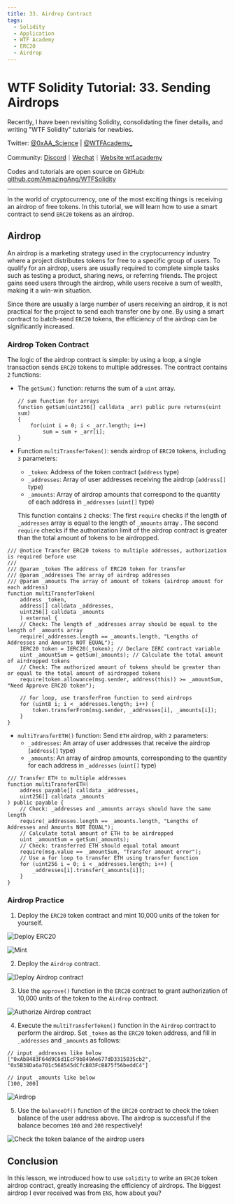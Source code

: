 ```yaml
---
title: 33. Airdrop Contract
tags:
  - Solidity
  - Application
  - WTF Academy
  - ERC20
  - Airdrop
---
```


# WTF Solidity Tutorial: 33. Sending Airdrops

Recently, I have been revisiting Solidity, consolidating the finer details, and writing "WTF Solidity" tutorials for newbies. 

Twitter: [@0xAA_Science](https://twitter.com/0xAA_Science) | [@WTFAcademy_](https://twitter.com/WTFAcademy_)

Community: [Discord](https://discord.gg/5akcruXrsk)｜[Wechat](https://docs.google.com/forms/d/e/1FAIpQLSe4KGT8Sh6sJ7hedQRuIYirOoZK_85miz3dw7vA1-YjodgJ-A/viewform?usp=sf_link)｜[Website wtf.academy](https://wtf.academy)

Codes and tutorials are open source on GitHub: [github.com/AmazingAng/WTFSolidity](https://github.com/AmazingAng/WTFSolidity)

-----

In the world of cryptocurrency, one of the most exciting things is receiving an airdrop of free tokens. In this tutorial, we will learn how to use a smart contract to send `ERC20` tokens as an airdrop.

## Airdrop 

An airdrop is a marketing strategy used in the cryptocurrency industry where a project distributes tokens for free to a specific group of users. To qualify for an airdrop, users are usually required to complete simple tasks such as testing a product, sharing news, or referring friends. The project gains seed users through the airdrop, while users receive a sum of wealth, making it a win-win situation.

Since there are usually a large number of users receiving an airdrop, it is not practical for the project to send each transfer one by one. By using a smart contract to batch-send `ERC20` tokens, the efficiency of the airdrop can be significantly increased.

### Airdrop Token Contract

The logic of the airdrop contract is simple: by using a loop, a single transaction sends `ERC20` tokens to multiple addresses. The contract contains `2` functions:

- The `getSum()` function: returns the sum of a `uint` array.

    ```solidity
    // sum function for arrays
    function getSum(uint256[] calldata _arr) public pure returns(uint sum)
    {
        for(uint i = 0; i < _arr.length; i++)
            sum = sum + _arr[i];
    }
    ```

- Function `multiTransferToken()`: sends airdrop of `ERC20` tokens, including `3` parameters:
   - `_token`: Address of the token contract (`address` type)
   - `_addresses`: Array of user addresses receiving the airdrop (`address[]` type)
   - `_amounts`: Array of airdrop amounts that correspond to the quantity of each address in `_addresses` (`uint[]` type)

   This function contains `2` checks: The first `require` checks if the length of `_addresses` array is equal to the length of `_amounts` array . The second `require` checks if the authorization limit of the airdrop contract is greater than the total amount of tokens to be airdropped.

```solidity
/// @notice Transfer ERC20 tokens to multiple addresses, authorization is required before use
///
/// @param _token The address of ERC20 token for transfer
/// @param _addresses The array of airdrop addresses
/// @param _amounts The array of amount of tokens (airdrop amount for each address)
function multiTransferToken(
    address _token,
    address[] calldata _addresses,
    uint256[] calldata _amounts
    ) external {
    // Check: The length of _addresses array should be equal to the length of _amounts array
    require(_addresses.length == _amounts.length, "Lengths of Addresses and Amounts NOT EQUAL");
    IERC20 token = IERC20(_token); // Declare IERC contract variable
    uint _amountSum = getSum(_amounts); // Calculate the total amount of airdropped tokens
    // Check: The authorized amount of tokens should be greater than or equal to the total amount of airdropped tokens
    require(token.allowance(msg.sender, address(this)) >= _amountSum, "Need Approve ERC20 token");
    
    // for loop, use transferFrom function to send airdrops
    for (uint8 i; i < _addresses.length; i++) {
        token.transferFrom(msg.sender, _addresses[i], _amounts[i]);
    }
}
```

- `multiTransferETH()` function: Send `ETH` airdrop, with `2` parameters:
    - `_addresses`: An array of user addresses that receive the airdrop (`address[]` type)
    - `_amounts`: An array of airdrop amounts, corresponding to the quantity for each address in `_addresses` (`uint[]` type)

```solidity
/// Transfer ETH to multiple addresses
function multiTransferETH(
    address payable[] calldata _addresses,
    uint256[] calldata _amounts
) public payable {
    // Check: _addresses and _amounts arrays should have the same length
    require(_addresses.length == _amounts.length, "Lengths of Addresses and Amounts NOT EQUAL");
    // Calculate total amount of ETH to be airdropped
    uint _amountSum = getSum(_amounts);
    // Check: transferred ETH should equal total amount
    require(msg.value == _amountSum, "Transfer amount error");
    // Use a for loop to transfer ETH using transfer function
    for (uint256 i = 0; i < _addresses.length; i++) {
        _addresses[i].transfer(_amounts[i]);
    }
}
```

### Airdrop Practice

1. Deploy the `ERC20` token contract and mint 10,000 units of the token for yourself.

![Deploy `ERC20`](./img/33-1.png)

![Mint](./img/33-2.png)

2. Deploy the `Airdrop` contract.

![Deploy `Airdrop` contract](./img/33-3.png)

3. Use the `approve()` function in the `ERC20` contract to grant authorization of 10,000 units of the token to the `Airdrop` contract.

![Authorize `Airdrop` contract](./img/33-4.png)

4. Execute the `multiTransferToken()` function in the `Airdrop` contract to perform the airdrop. Set `_token` as the `ERC20` token address, and fill in `_addresses` and `_amounts` as follows:

```
// input _addresses like below
["0xAb8483F64d9C6d1EcF9b849Ae677dD3315835cb2", "0x5B38Da6a701c568545dCfcB03FcB875f56beddC4"]

// input _amounts like below
[100, 200]
```

![Airdrop](./img/33-5.png)

5. Use the `balanceOf()` function of the `ERC20` contract to check the token balance of the user address above. The airdrop is successful if the balance becomes `100` and `200` respectively!

![Check the token balance of the airdrop users](./img/33-6.png)

## Conclusion

In this lesson, we introduced how to use `solidity` to write an `ERC20` token airdrop contract, greatly increasing the efficiency of airdrops. The biggest airdrop I ever received was from `ENS`, how about you?